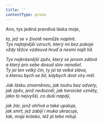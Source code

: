 ```yaml
---
title: ''
contentType: prose
---
```


Ano, tys jediná pravdivá láska moje,

_ta, jež se v životě nemůže naplnit.  
Tys nejtajnější vzruch, který mi bez pokoje  
vždy těžce vzdouvá hruď a nesmí najít lid._

_Tys nejkrásnější zpěv, který se jenom zdává  
a který pro sebe dosud slov nenašel.  
Ty jsi ten velký čin, ty jsi ta velká sláva,  
o kterou bych se bil, kdybych dost víry měl._

_Jak lásku zmarněnou, jak touhu bez odvety,  
jak zpěv, jenž nedozněl, jak heroické vzněty,  
jako to nejvyšší, co duši napájí,_

_jak žár, jenž ohřívá a také upaluje,  
jak smrt, jež zabíjí i muka ukracuje,  
tak, moje krásko, též já tebe miluji._
